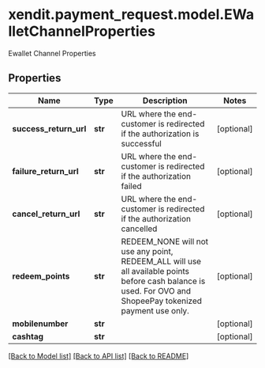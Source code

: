 # xendit.payment_request.model.EWalletChannelProperties

Ewallet Channel Properties

## Properties
Name | Type | Description | Notes
------------ | ------------- | ------------- | -------------
**success_return_url** | **str** | URL where the end-customer is redirected if the authorization is successful | [optional] 
**failure_return_url** | **str** | URL where the end-customer is redirected if the authorization failed | [optional] 
**cancel_return_url** | **str** | URL where the end-customer is redirected if the authorization cancelled | [optional] 
**redeem_points** | **str** | REDEEM_NONE will not use any point, REDEEM_ALL will use all available points before cash balance is used. For OVO and ShopeePay tokenized payment use only. | [optional] 
**mobilenumber** | **str** |  | [optional] 
**cashtag** | **str** |  | [optional] 

[[Back to Model list]](../README.md#documentation-for-models) [[Back to API list]](../README.md#documentation-for-api-endpoints) [[Back to README]](../README.md)


